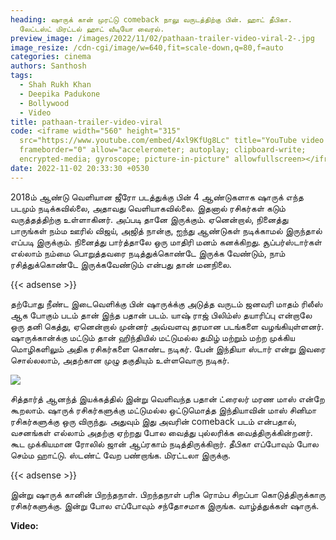 ```yaml
---
heading: ஷாருக் கான் முரட்டு comeback நாலு வருடத்திற்கு பின். ஹாட் தீபிகா.
  லேட்டஸ்ட் மிரட்டல் ஹாட் வீடியோ வைரல்.
preview_image: /images/2022/11/02/pathaan-trailer-video-viral-2-.jpg
image_resize: /cdn-cgi/image/w=640,fit=scale-down,q=80,f=auto
categories: cinema
authors: Santhosh
tags:
  - Shah Rukh Khan
  - Deepika Padukone
  - Bollywood
  - Video
title: pathaan-trailer-video-viral
code: <iframe width="560" height="315"
  src="https://www.youtube.com/embed/4xl9KfUg8Lc" title="YouTube video player"
  frameborder="0" allow="accelerometer; autoplay; clipboard-write;
  encrypted-media; gyroscope; picture-in-picture" allowfullscreen></iframe>
date: 2022-11-02 20:33:30 +0530
---
```



2018ம் ஆண்டு வெளியான ஜீரோ படத்துக்கு பின் 4 ஆண்டுகளாக ஷாருக் எந்த படமும் நடிக்கவில்லை, அதாவது வெளியாகவில்லை. இதனால் ரசிகர்கள் கடும் வருத்தத்திற்கு உள்ளாகினர். அப்படி தானே இருக்கும். ஏனென்றால், நினைத்து பாருங்கள் நம்ம ஊரில் விஜய், அஜித் நான்கு, ஐந்து ஆண்டுகள் நடிக்காமல் இருந்தால் எப்படி இருக்கும். நினைத்து பார்த்தாலே ஒரு மாதிரி மனம் கனக்கிறது. சூப்பர்ஸ்டார்கள் எல்லாம் நம்மை பொறுத்தவரை நடித்துக்கொண்டே இருக்க வேண்டும், நாம் ரசித்துக்கொண்டே இருக்கவேண்டும் என்பது தான் மனநிலை.

{{< adsense >}}

தற்போது நீண்ட இடைவெளிக்கு பின் ஷாருக்க்கு அடுத்த வருடம் ஜனவரி மாதம் ரிலீஸ் ஆக போகும் படம் தான் இந்த பதான் படம். யாஷ் ராஜ் பிலிம்ஸ் தயாரிப்பு என்றாலே ஒரு தனி கெத்து, ஏனென்றால் முன்னர் அவ்வளவு தரமான படங்களை வழங்கியுள்ளனர். ஷாருக்கான்க்கு மட்டும் தான் ஹிந்தியில் மட்டுமல்ல தமிழ் மற்றும் மற்ற முக்கிய மொழிகளிலும் அதிக ரசிகர்களை கொண்ட நடிகர். பேன் இந்தியா ஸ்டார் என்று இவரை சொல்லலாம், அதற்கான முழு தகுதியும் உள்ளவொரு நடிகர்.

![](/images/2022/11/02/pathaan-trailer-video-viral-1-.jpg)

சித்தார்த் ஆனந்த் இயக்கத்தில் இன்று வெளிவந்த பதான் ட்ரைலர் மரண மாஸ் என்றே கூறலாம். ஷாருக் ரசிகர்களுக்கு மட்டுமல்ல ஒட்டுமொத்த இந்தியாவின் மாஸ் சினிமா ரசிகர்களுக்கு ஒரு விருந்து. அதுவும் இது அவரின் comeback படம் என்பதால், வசனங்கள் எல்லாம் அதற்கு ஏற்றது போல வைத்து புல்லரிக்க வைத்திருக்கின்றனர். கூட முக்கியமான ரோலில் ஜான் ஆப்ரகாம் நடித்திருக்கிறார். தீபிகா எப்போவும் போல செம்ம ஹாட்டு. ஸ்டண்ட் வேற பண்றாங்க. மிரட்டலா இருக்கு.

{{< adsense >}}

இன்று ஷாருக் கானின் பிறந்தநாள். பிறந்தநாள் பரிசு ரொம்ப சிறப்பா கொடுத்திருக்காரு ரசிகர்களுக்கு. இன்று போல எப்போவும் சந்தோசமாக இருங்க. வாழ்த்துக்கள் ஷாருக். 

**V﻿ideo:**